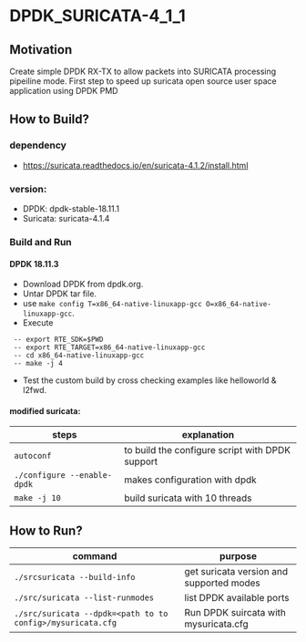 # DPDK_SURICATA-4_1_1

## Motivation

Create simple DPDK RX-TX to allow packets into SURICATA processing pipeiline mode. First step to speed up suricata open source user space application using DPDK PMD

## How to Build?

### dependency 
 - https://suricata.readthedocs.io/en/suricata-4.1.2/install.html
 
### version: 
 - DPDK: dpdk-stable-18.11.1
 - Suricata: suricata-4.1.4

### Build and Run

#### DPDK 18.11.3
- Download DPDK from dpdk.org.
- Untar DPDK tar file.
- use `make config T=x86_64-native-linuxapp-gcc O=x86_64-native-linuxapp-gcc`.
- Execute 
```
 -- export RTE_SDK=$PWD
 -- export RTE_TARGET=x86_64-native-linuxapp-gcc
 -- cd x86_64-native-linuxapp-gcc
 -- make -j 4
 ```
- Test the custom build by cross checking examples like helloworld & l2fwd.

#### modified suricata:

| steps | explanation |
| -----|-----|
| `autoconf` | to build the configure script with DPDK support |
| `./configure --enable-dpdk` | makes configuration with dpdk |
| `make -j 10` | build suricata with 10 threads |

## How to Run?

| command | purpose |
| -----|-----|
| `./srcsuricata --build-info` | get suricata version and supported modes |
| `./src/suricata --list-runmodes` | list DPDK available ports |
| `./src/suricata --dpdk=<path to to config>/mysuricata.cfg` | Run DPDK suircata with mysuricata.cfg |
